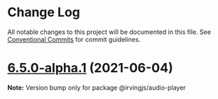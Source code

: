 # Change Log

All notable changes to this project will be documented in this file.
See [Conventional Commits](https://conventionalcommits.org) for commit guidelines.

# [6.5.0-alpha.1](https://github.com/alleyinteractive/irving/packages/audio-player/compare/v6.5.0-alpha.0...v6.5.0-alpha.1) (2021-06-04)

**Note:** Version bump only for package @irvingjs/audio-player
